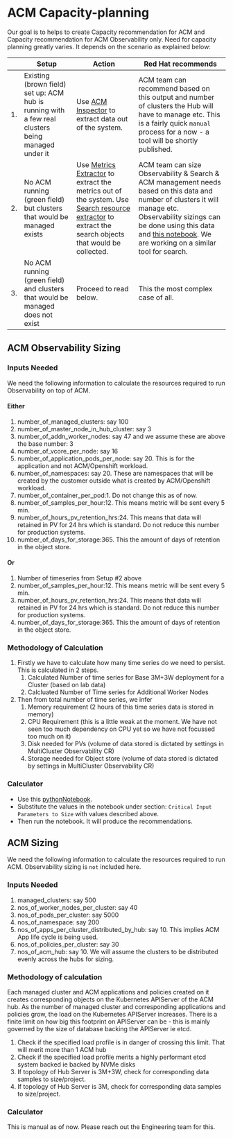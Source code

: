 # ACM Capacity-planning
Our goal is to helps to create Capacity recommendation for ACM and Capacity recommendation for ACM Observability only.
Need for capacity planning greatly varies. It depends on the scenario as explained below:



||Setup|Action|Red Hat recommends
|---|---|---|---|
|1.|Existing (brown field) set up: ACM hub is running with a few real clusters being managed under it| Use [ACM Inspector](https://github.com/bjoydeep/acm-inspector) to extract data out of the system.|ACM team can recommend based on this output and number of clusters the Hub will have to manage etc. This is a fairly quick `manual` process for a now - a tool will be shortly published.|
|2.|No ACM running (green field) but clusters that would be managed exists| Use [Metrics Extractor](https://github.com/stolostron/multicluster-observability-operator/tree/main/tools/simulator/metrics-collector/metrics-extractor) to extract the metrics out of the system. Use [Search resource extractor](https://github.com/stolostron/search-v2-operator/blob/main/tools/resource-extractor.sh) to extract the search objects that would be collected.| ACM team can size Observability & Search & ACM management needs based on this data and number of clusters it will manage etc. Observability sizings can be done using this data and [this notebook](./calculation/ObsSizingTemplateGivenTimeSeriesCount.ipynb). We are working on a similar tool for search.|
|3.|No ACM running (green field) and clusters that would be managed does not exist| Proceed to read below.| This the most complex case of all.|

## ACM Observability Sizing

### Inputs Needed
We need the following information to calculate the resources required to run Observability on top of ACM.

#### Either

1. number_of_managed_clusters: say 100
1. number_of_master_node_in_hub_cluster: say 3
1. number_of_addn_worker_nodes: say 47 and we assume these are above the base number: 3
1. number_of_vcore_per_node: say 16
1. number_of_application_pods_per_node: say 20. This is for the application and not ACM/Openshift workload.
1. number_of_namespaces: say 20. These are namespaces that will be created by the customer outside what is created by ACM/Openshift workload.
1. number_of_container_per_pod:1. Do not change this as of now.
1. number_of_samples_per_hour:12. This means metric will be sent every 5 min.
1. number_of_hours_pv_retention_hrs:24. This means that data will retained in PV for 24 hrs which is standard. Do not reduce this number for production systems.
1. number_of_days_for_storage:365. This the amount of days of retention in the object store.

#### Or
1. Number of timeseries from Setup #2 above
1. number_of_samples_per_hour:12. This means metric will be sent every 5 min.
1. number_of_hours_pv_retention_hrs:24. This means that data will retained in PV for 24 hrs which is standard. Do not reduce this number for production systems.
1. number_of_days_for_storage:365. This the amount of days of retention in the object store.

### Methodology of Calculation
1. Firstly we have to calculate how many time series do we need to persist. This is calculated in 2 steps.
    1. Calculated Number of time series for Base 3M+3W deployment for a Cluster (based on lab data)
    1. Calcluated Number of Time series for Additional Worker Nodes
1. Then from total number of time series, we infer
    1. Memory requirement (2 hours of this time series data is stored in memory)
    1. CPU Requirement (this is a little weak at the moment. We have not seen too much dependency on CPU yet so we have not focussed too much on it)
    1. Disk needed for PVs (volume of data stored is dictated by settings in MultiCluster Observability CR)
    1. Storage needed for Object store (volume of data stored is dictated by settings in MultiCluster Observability CR)

### Calculator
- Use this [pythonNotebook](/calculation/ObsSizingTemplate.ipynb).
- Substitute the values in the notebook under section:
`Critical Input Parameters to Size` with values described above.
- Then run the notebook. It will produce the recommendations.
## ACM Sizing
We need the following information to calculate the resources required to run ACM. Observability sizing is `not` included here.

### Inputs Needed

1. managed_clusters: say 500
1. nos_of_worker_nodes_per_cluster: say 40 
1. nos_of_pods_per_cluster: say 5000
1. nos_of_namespace: say 200
1. nos_of_apps_per_cluster_distributed_by_hub: say 10. This implies ACM App life cycle is being used.
1. nos_of_policies_per_cluster: say 30
1. nos_of_acm_hub: say 10. We will assume the clusters to be distributed evenly across the hubs for sizing.


### Methodology of calculation
Each managed cluster and ACM applications and policies created on it creates corresponding objects on the Kubernetes APIServer of the ACM hub. As the number of managed cluster and corresponding applications and policies grow, the load on the Kubernetes APIServer increases. There is a finite limit on how big this footprint on APIServer can be - this is mainly governed by the size of database backing the APIServer ie etcd.

1. Check if the specified load profile is in danger of crossing this limit. That will merit more than 1 ACM hub
1. Check if the specified load profile merits a highly performant etcd system backed ie backed by NVMe disks
1. If topology of Hub Server is 3M+3W, check for corresponding data samples to size/project.
1. If topology of Hub Server is 3M, check for corresponding data samples to size/project.

### Calculator
This is manual as of now. Please reach out the Engineering team for this.
